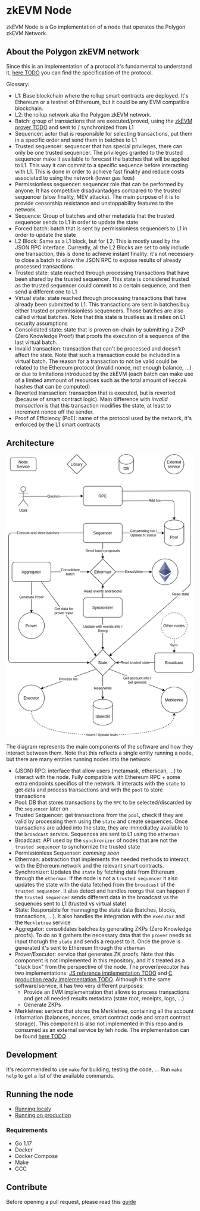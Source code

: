 # zkEVM Node

zkEVM Node is a Go implementation of a node that operates the Polygon zkEVM Network.

## About the Polygon zkEVM network

Since this is an implementation of a protocol it's fundamental to understand it, [here TODO]() you can find the specification of the protocol.

Glossary:

- L1: Base blockchain where the rollup smart contracts are deployed. It's Ethereum or a testnet of Ethereum, but it could be any EVM compatible blockchain.
- L2: the rollup network aka the Polygon zkEVM network.
- Batch: group of transactions that are executed/proved, using the [zkEVM prover TODO]() and sent to / synchronized from L1
- Sequencer: actor that is responsible for selecting transactions, put them in a specific order and send them in batches to L1
- Trusted sequencer: sequencer that has special privileges, there can only be one trusted sequencer. The privileges granted to the trusted sequencer make it available to forecast the batches that will be applied to L1. This way it can commit to a specific sequence before interacting with L1. This is done in order to achieve fast finality and reduce costs associated to using the network (lower gas fees)
- Permissionless sequencer: sequencer role that can be performed by anyone. It has competitive disadvantadges compared to the trusted sequencer (slow finality, MEV attacks). The main purpose of it is to provide censorship resistance and unstoppability features to the network.
- Sequence: Group of batches and other metadata that the trusted sequencer sends to L1 in order to update the state
- Forced batch: batch that is sent by permissionless sequencers to L1 in order to update the state
- L2 Block: Same as a L1 block, but for L2. This is mostly used by the JSON RPC interface. Currently, all the L2 Blocks are set to only include one transaction, this is done to achieve instant finality: it's not necessary to close a batch to allow the JSON RPC to expose results of already processed transactions
- Trusted state: state reached through processing transactions that have been shared by the trusted sequencer. This state is considered trusted as the trusted sequencer could commit to a certain sequence, and then send a different one to L1
- Virtual state: state reached through processing transactions that have already been submitted to L1. This transactions are sent in batches buy either trusted or permissionless sequencers. Those batches are also called virtual batches. Note that this state is trustless as it relies on L1 security assumptions
- Consolidated state: state that is proven on-chain by submitting a ZKP (Zero Knowledge Proof) that proofs the execution of a sequence of the last virtual batch.
- Invalid transaction: transaction that can't be processed and doesn't affect the state. Note that such a transaction could be included in a virtual batch. The reason for a transaction to not be valid could be related to the Ethereum protocol (invalid nonce, not enough balance, ...) or due to limitations introduced by the zkEVM (each batch can make use of a limited ammount of resources such as the total amount of keccak hashes that can be computed)
- Reverted transaction: transaction that is executed, but is reverted (because of smart contract logic). Main difference with *invalid transaction* is that this transaction modifies the state, at least to increment nonce off the sender.
- Proof of Efficiency (PoE): name of the protocol used by the network, it's enforced by the L1 smart contracts

## Architecture

<p align="center">
  <img src="./docs/architecture.drawio.png"/>
</p>

The diagram represents the main components of the software and how they interact between them. Note that this reflects a single entity running a node, but there are many entities running nodes into the network:

- (JSON) RPC: interface that allow users (metamask, etherscan, ...) to interact with the node. Fully compatible with Ethereum RPC + some extra endpoints specifics of the network. It interacts with the `state` to get data and process transactions and with the `pool` to store transactions
- Pool: DB that stores transactions by the `RPC` to be selected/discarded by the `sequencer` later on
- Trusted Sequencer: get transactions from the `pool`, check if they are valid by processing them using the `state` and create sequences. Once transactions are added into the state, they are immediatley available to the `broadcast` service. Sequences are sent to L1 using the `etherman`
- Broadcast: API used by the `synchronizer` of nodes that are not the `trusted sequencer` to synchornize the trusted state
- Permissionless Sequenser: *comming soon*
- Etherman: abstraction that implements the needed methods to interact with the Ethereum network and the relevant smart contracts.
- Synchronizer: Updates the `state` by fetching data from Ethereum through the `etherman`. If the node is not a `trusted sequencer` it also updates the state with the data fetched from the `broadcast` of the `trusted sequencer`. It also detect and handles reorgs that can happen if the `trusted sequencer` sends different data in the broadcast vs the sequences sent to L1 (trusted vs virtual state)
- State: Responsible for mannaging the state data (batches, blocks, transactions, ...). It also handles the integration with the `executor` and the `Merkletree` service
- Aggregator: consolidates batches by generating ZKPs (Zero Knowledge proofs). To do so it gathers the necessary data that the `prover` needs as input thorugh the `state` and sends a request to it. Once the prove is generated it's sent to Ethereum through the `etherman`
- Prover/Executor: service that generates ZK proofs. Note that this component is not implemented in this repository, and it's treated as a "black box" from the perspective of the node. The prover/executor has two implementations: [JS reference implementation TODO](https://github.com/hermeznetwork/zkproverjs) and [C production ready implementation TODO](https://github.com/hermeznetwork/zkproverc). Although it's the same software/service, it has two very different purposes:
  - Provide an EVM implementation that allows to process transactions and get all needed results metadata (state root, receipts, logs, ...)
  - Generate ZKPs
- Merkletree: serivce that stores the Merkletree, containing all the account information (balances, nonces, smart contract code and smart contract storage). This component is also not implemented in this repo and is consumed as an external service by teh node. The implementation can be found [here TODO]()

## Development

It's recommended to use `make` for building, testing the code, ... Run `make help` to get a list of the available commands.

## Running the node

- [Running localy](docs/running_local.md)
- [Running on production](docs/production-setup.md)

### Requirements

- Go 1.17
- Docker
- Docker Compose
- Make
- GCC

## Contribute

Before opening a pull request, please read this [guide](docs/contribute-guie.md)
